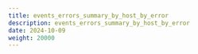 ```yaml
---
title: events_errors_summary_by_host_by_error
description: events_errors_summary_by_host_by_error
date: 2024-10-09
weight: 20000
---
```

<style>
th, td {
  border: 1px solid rgb(190, 190, 190);
}
</style>
